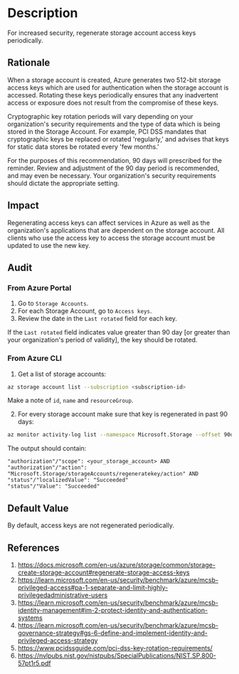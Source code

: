 # Description

For increased security, regenerate storage account access keys periodically.

## Rationale

When a storage account is created, Azure generates two 512-bit storage access keys which are used for authentication when the storage account is accessed. Rotating these keys periodically ensures that any inadvertent access or exposure does not result from the compromise of these keys.

Cryptographic key rotation periods will vary depending on your organization's security requirements and the type of data which is being stored in the Storage Account. For example, PCI DSS mandates that cryptographic keys be replaced or rotated 'regularly,' and advises that keys for static data stores be rotated every 'few months.'

For the purposes of this recommendation, 90 days will prescribed for the reminder. Review and adjustment of the 90 day period is recommended, and may even be necessary. Your organization's security requirements should dictate the appropriate setting.

## Impact

Regenerating access keys can affect services in Azure as well as the organization's applications that are dependent on the storage account. All clients who use the access key to access the storage account must be updated to use the new key.

## Audit

### From Azure Portal

1. Go to `Storage Accounts`.
2. For each Storage Account, go to `Access keys`.
3. Review the date in the `Last rotated` field for each key.

If the `Last rotated` field indicates value greater than 90 day [or greater than your organization's period of validity], the key should be rotated.

### From Azure CLI

1. Get a list of storage accounts:

```sh
az storage account list --subscription <subscription-id>
```

Make a note of `id`, `name` and `resourceGroup`.

2. For every storage account make sure that key is regenerated in past 90 days:

```sh
az monitor activity-log list --namespace Microsoft.Storage --offset 90d --query "[?contains(authorization.action, 'regenerateKey')]" --resource-id <resource id>
```

The output should contain:

```
"authorization"/"scope": <your_storage_account> AND 
"authorization"/"action": "Microsoft.Storage/storageAccounts/regeneratekey/action" AND 
"status"/"localizedValue": "Succeeded" 
"status"/"Value": "Succeeded"
```

## Default Value

By default, access keys are not regenerated periodically.

## References

1. <https://docs.microsoft.com/en-us/azure/storage/common/storage-create-storage-account#regenerate-storage-access-keys>
2. <https://learn.microsoft.com/en-us/security/benchmark/azure/mcsb-privileged-access#pa-1-separate-and-limit-highly-privilegedadministrative-users>
3. <https://learn.microsoft.com/en-us/security/benchmark/azure/mcsb-identity-management#im-2-protect-identity-and-authentication-systems>
4. <https://learn.microsoft.com/en-us/security/benchmark/azure/mcsb-governance-strategy#gs-6-define-and-implement-identity-and-privileged-access-strategy>
5. <https://www.pcidssguide.com/pci-dss-key-rotation-requirements/>
6. <https://nvlpubs.nist.gov/nistpubs/SpecialPublications/NIST.SP.800-57pt1r5.pdf>
